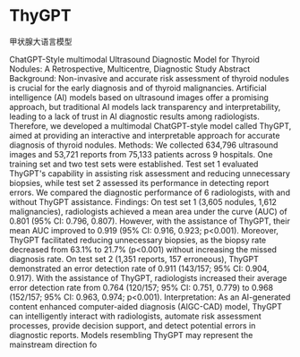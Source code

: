 # ThyGPT
甲状腺大语言模型

ChatGPT-Style multimodal Ultrasound Diagnostic Model for Thyroid Nodules: A Retrospective, Multicentre, Diagnostic Study
Abstract
Background: Non-invasive and accurate risk assessment of thyroid nodules is crucial for the early diagnosis and of thyroid malignancies. Artificial intelligence (AI) models based on ultrasound images offer a promising approach, but traditional AI models lack transparency and interpretability, leading to a lack of trust in AI diagnostic results among radiologists. Therefore, we developed a multimodal ChatGPT-style model called ThyGPT, aimed at providing an interactive and interpretable approach for accurate diagnosis of thyroid nodules.
Methods: We collected 634,796 ultrasound images and 53,721 reports from 75,133 patients across 9 hospitals. One training set and two test sets were established. Test set 1 evaluated ThyGPT's capability in assisting risk assessment and reducing unnecessary biopsies, while test set 2 assessed its performance in detecting report errors. We compared the diagnostic performance of 6 radiologists, with and without ThyGPT assistance.
Findings: On test set 1 (3,605 nodules, 1,612 malignancies), radiologists achieved a mean area under the curve (AUC) of 0.801 (95% CI: 0.796, 0.807). However, with the assistance of ThyGPT, their mean AUC improved to 0.919 (95% CI: 0.916, 0.923; p<0.001). Moreover, ThyGPT facilitated reducing unnecessary biopsies, as the biopsy rate decreased from 63.1% to 21.7% (p<0.001) without increasing the missed diagnosis rate. On test set 2 (1,351 reports, 157 erroneous), ThyGPT demonstrated an error detection rate of 0.911 (143/157; 95% CI: 0.904, 0.917). With the assistance of ThyGPT, radiologists increased their average error detection rate from 0.764 (120/157; 95% CI: 0.751, 0.779) to 0.968 (152/157; 95% CI: 0.963, 0.974; p<0.001).
Interpretation: As an AI-generated content enhanced computer-aided diagnosis (AIGC-CAD) model, ThyGPT can intelligently interact with radiologists, automate risk assessment processes, provide decision support, and detect potential errors in diagnostic reports. Models resembling ThyGPT may represent the mainstream direction fo
